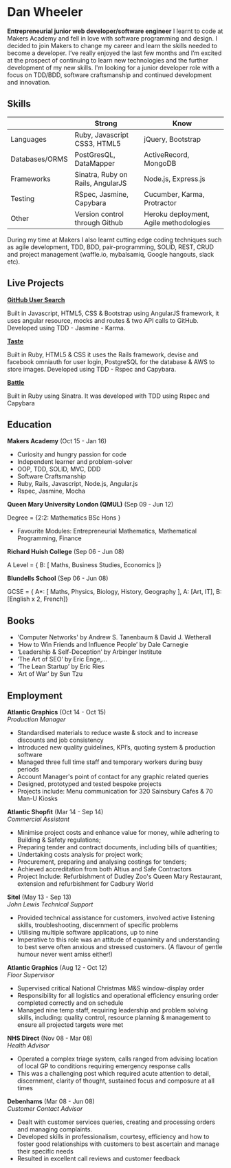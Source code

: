 Dan Wheeler
==============

**Entrepreneurial junior web developer/software engineer**
I learnt to code at Makers Academy and fell in love with software programming and design. I decided to join Makers to change my career and learn the skills needed to become a developer. I’ve really enjoyed the last few months and I’m excited at the prospect of continuing to learn new technologies and the further development of my new skills. I'm looking for a junior developer role with a focus on TDD/BDD, software craftsmanship and continued development and innovation.

## Skills

|               |Strong                             |	Know                                	|
|---------------|-----------------------------------|---------------------------------------|
|Languages      |	Ruby, Javascript	CSS3, HTML5     | jQuery,	Bootstrap                     | 
|Databases/ORMS |PostGresQL, DataMapper             |	ActiveRecord, MongoDB                 | 
|Frameworks     |	Sinatra, Ruby on Rails, AngularJS |	Node.js, Express.js                   | 	
|Testing        |	RSpec, Jasmine, Capybara          |	Cucumber, Karma, Protractor         	| 
|Other          |	Version control through Github    |	Heroku deployment, Agile methodologies| 

During my time at Makers I also learnt cutting edge coding techniques such as agile development, TDD, BDD, pair-programming, SOLID, REST, CRUD and project management (waffle.io, mybalsamiq, Google hangouts, slack etc).

## Live Projects

[**GitHub User Search** ](https://evening-eyrie-3741.herokuapp.com/)

Built in Javascript, HTML5, CSS & Bootstrap using AngularJS framework, it uses angular resource, mocks and routes & two API calls to GitHub. Developed using TDD - Jasmine - Karma.

[**Taste**](https://intense-chamber-6227.herokuapp.com/)

Built in Ruby, HTML5 & CSS it uses the Rails framework, devise and facebook omniauth for user login, PostgreSQL for the database & AWS to store images. Developed using TDD - Rspec and Capybara.

[**Battle**](https://lit-temple-9763.herokuapp.com/)

Built in Ruby using Sinatra. It was developed with TDD using Rspec and Capybara

## Education

**Makers Academy** (Oct 15 - Jan 16)

- Curiosity and hungry passion for code
- Independent learner and problem-solver
- OOP, TDD, SOLID, MVC, DDD
- Software Craftsmanship
- Ruby, Rails, Javascript, Node.js, Angular.js
- Rspec, Jasmine, Mocha

**Queen Mary University London (QMUL)** (Sep 09 - Jun 12)

Degree = {2:2: Mathematics BSc Hons }
- Favourite Modules: Entrepreneurial Mathematics, Mathematical Programming, Finance

**Richard Huish College** (Sep 06 - Jun 08)

A Level = { B: [ Maths, Business Studies, Economics ]}

**Blundells School** (Sep 06 - Jun 08)

GCSE = { A*: [ Maths, Physics, Biology, History, Geography ], A: [Art, IT], B: [English x 2, French]}

## Books 
- 'Computer Networks' by Andrew S. Tanenbaum & David J. Wetherall
- ‘How to Win Friends and Influence People’ by Dale Carnegie
- ‘Leadership & Self-Deception’ by Arbinger Institute
- ‘The Art of SEO’ by Eric Enge,…
- ‘The Lean Startup’ by Eric Ries
- ‘Art of War’ by Sun Tzu

## Employment

**Atlantic Graphics** (Oct 14 - Oct 15)   
*Production Manager*

- Standardised materials to reduce waste & stock and to increase discounts and job consistency
- Introduced new quality guidelines, KPI’s, quoting system & production software
- Managed three full time staff and temporary workers during busy periods
- Account Manager's point of contact for any graphic related queries
- Designed, prototyped and tested bespoke projects
- Projects include: Menu communication for 320 Sainsbury Cafes & 70 Man-U Kiosks

**Atlantic Shopfit** (Mar 14 - Sep 14)   
*Commercial Assistant*

-	Minimise project costs and enhance value for money, while adhering to Building & Safety regulations;
-	Preparing tender and contract documents, including bills of quantities; 
-	Undertaking costs analysis for project work;
-	Procurement, preparing and analysing costings for tenders;
-	Achieved accreditation from both Altius and Safe Contractors 
-	Project Include: Refurbishment of Dudley Zoo's Queen Mary Restaurant,  extension and refurbishment for Cadbury World

**Sitel** (May 13 - Sep 13)   
*John Lewis Technical Support*

-	Provided technical assistance for customers, involved active listening skills, troubleshooting, discernment of specific problems
-	Utilising multiple software applications, up to nine
-	Imperative to this role was an attitude of equanimity and understanding to best serve often anxious and stressed customers. (A flavour of gentle humour never went amiss either!)

**Atlantic Graphics** (Aug 12 - Oct 12)   
*Floor Supervisor*

-	Supervised critical National Christmas M&S window-display order
-	Responsibility for all logistics and operational efficiency ensuring order completed correctly and on schedule
-	Managed nine temp staff,  requiring leadership and problem solving skills, including: quality control, resource planning & management to ensure all projected targets were met

**NHS Direct** (Nov 08 - Mar 08)   
*Health Advisor*

-	Operated a complex triage system, calls ranged from advising location of local GP to conditions requiring emergency response calls
-	This was a challenging post which required acute attention to detail, discernment, clarity of thought, sustained focus and composure at all times

**Debenhams** (Mar 08 - Jun 08)   
*Customer Contact Advisor*

-	Dealt with customer services queries, creating and processing orders and managing complaints.
-	Developed skills in professionalism, courtesy, efficiency and how to foster good relationships with customers to best ascertain and manage their specific needs
-	Resulted in excellent call reviews and customer feedback
